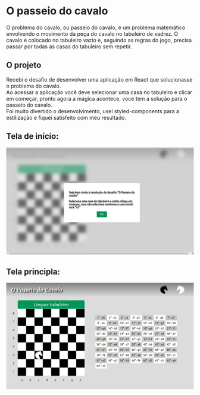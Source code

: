 # O passeio do cavalo

O problema do cavalo, ou passeio do cavalo, é um problema matemático
envolvendo o movimento da peça do cavalo no tabuleiro de xadrez.
O cavalo é colocado no tabuleiro vazio e, seguindo as regras do jogo,
precisa passar por todas as casas do tabuleiro sem repetir.

## O projeto

Recebi o desafio de desenvolver uma aplicação em React que solucionasse
o problema do cavalo.  
Ao acessar a aplicação você deve selecionar uma casa no tabuleiro e clicar em começar, pronto agora a mágica acontece, voce tem a solução para o passeio do cavalo.  
Foi muito divertido o desenvolvimento, usei styled-components para a estilização e fiquei satisfeito com meu resultado. 

## Tela de início:
![tela de inicio](/public/initial-message.jpeg)

## Tela principla:
![tela de inicio](/public/board.jpeg)